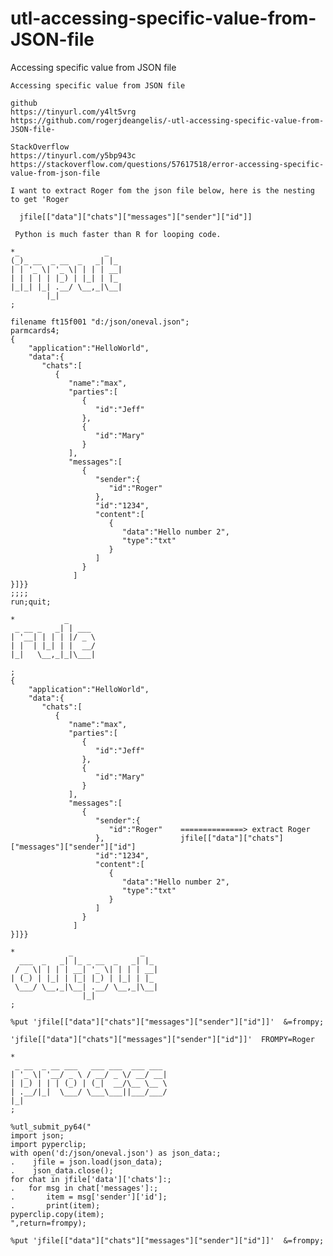 # utl-accessing-specific-value-from-JSON-file
Accessing specific value from JSON file

    Accessing specific value from JSON file                                                                  
                                                                                                             
    github                                                                                                   
    https://tinyurl.com/y4lt5vrg                                                                             
    https://github.com/rogerjdeangelis/-utl-accessing-specific-value-from-JSON-file-                         
                                                                                                             
    StackOverflow                                                                                            
    https://tinyurl.com/y5bp943c                                                                             
    https://stackoverflow.com/questions/57617518/error-accessing-specific-value-from-json-file               
                                                                                                             
    I want to extract Roger fom the json file below, here is the nesting to get 'Roger                       
                                                                                                             
      jfile[["data"]["chats"]["messages"]["sender"]["id"]]                                                   
                                                                                                             
     Python is much faster than R for looping code.                                                          
                                                                                                             
    *_                   _                                                                                   
    (_)_ __  _ __  _   _| |_                                                                                 
    | | '_ \| '_ \| | | | __|                                                                                
    | | | | | |_) | |_| | |_                                                                                 
    |_|_| |_| .__/ \__,_|\__|                                                                                
            |_|                                                                                              
    ;                                                                                                        
                                                                                                             
    filename ft15f001 "d:/json/oneval.json";                                                                 
    parmcards4;                                                                                              
    {                                                                                                        
        "application":"HelloWorld",                                                                          
        "data":{                                                                                             
           "chats":[                                                                                         
              {                                                                                              
                 "name":"max",                                                                               
                 "parties":[                                                                                 
                    {                                                                                        
                       "id":"Jeff"                                                                           
                    },                                                                                       
                    {                                                                                        
                       "id":"Mary"                                                                           
                    }                                                                                        
                 ],                                                                                          
                 "messages":[                                                                                
                    {                                                                                        
                       "sender":{                                                                            
                          "id":"Roger"                                                                       
                       },                                                                                    
                       "id":"1234",                                                                          
                       "content":[                                                                           
                          {                                                                                  
                             "data":"Hello number 2",                                                        
                             "type":"txt"                                                                    
                          }                                                                                  
                       ]                                                                                     
                    }                                                                                        
                  ]                                                                                          
    }]}}                                                                                                     
    ;;;;                                                                                                     
    run;quit;                                                                                                
                                                                                                             
    *           _                                                                                            
     _ __ _   _| | ___                                                                                       
    | '__| | | | |/ _ \                                                                                      
    | |  | |_| | |  __/                                                                                      
    |_|   \__,_|_|\___|                                                                                      
                                                                                                             
    ;                                                                                                        
    {                                                                                                        
        "application":"HelloWorld",                                                                          
        "data":{                                                                                             
           "chats":[                                                                                         
              {                                                                                              
                 "name":"max",                                                                               
                 "parties":[                                                                                 
                    {                                                                                        
                       "id":"Jeff"                                                                           
                    },                                                                                       
                    {                                                                                        
                       "id":"Mary"                                                                           
                    }                                                                                        
                 ],                                                                                          
                 "messages":[                                                                                
                    {                                                                                        
                       "sender":{                                                                            
                          "id":"Roger"    ==============> extract Roger                                      
                       },                 jfile[["data"]["chats"]["messages"]["sender"]["id"]                
                       "id":"1234",                                                                          
                       "content":[                                                                           
                          {                                                                                  
                             "data":"Hello number 2",                                                        
                             "type":"txt"                                                                    
                          }                                                                                  
                       ]                                                                                     
                    }                                                                                        
                  ]                                                                                          
    }]}}                                                                                                     
                                                                                                             
    *            _               _                                                                           
      ___  _   _| |_ _ __  _   _| |_                                                                         
     / _ \| | | | __| '_ \| | | | __|                                                                        
    | (_) | |_| | |_| |_) | |_| | |_                                                                         
     \___/ \__,_|\__| .__/ \__,_|\__|                                                                        
                    |_|                                                                                      
    ;                                                                                                        
                                                                                                             
    %put 'jfile[["data"]["chats"]["messages"]["sender"]["id"]]'  &=frompy;                                   
                                                                                                             
    'jfile[["data"]["chats"]["messages"]["sender"]["id"]]'  FROMPY=Roger                                     
                                                                                                             
    *                                                                                                        
     _ __  _ __ ___   ___ ___  ___ ___                                                                       
    | '_ \| '__/ _ \ / __/ _ \/ __/ __|                                                                      
    | |_) | | | (_) | (_|  __/\__ \__ \                                                                      
    | .__/|_|  \___/ \___\___||___/___/                                                                      
    |_|                                                                                                      
    ;                                                                                                        
                                                                                                             
    %utl_submit_py64("                                                                                       
    import json;                                                                                             
    import pyperclip;                                                                                        
    with open('d:/json/oneval.json') as json_data:;                                                          
    .    jfile = json.load(json_data);                                                                       
    .    json_data.close();                                                                                  
    for chat in jfile['data']['chats']:;                                                                     
    .   for msg in chat['messages']:;                                                                        
    .       item = msg['sender']['id'];                                                                      
    .       print(item);                                                                                     
    pyperclip.copy(item);                                                                                    
    ",return=frompy);                                                                                        
                                                                                                             
    %put 'jfile[["data"]["chats"]["messages"]["sender"]["id"]]'  &=frompy;                                   
                                                                                                             
                                                                                                             
                                                                                                             
